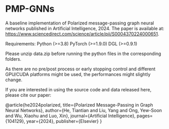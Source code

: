 # PMP-GNNs
A baseline implementation of Polarized message-passing graph neural networks published in Artificial Intelligence, 2024. The paper is available at: https://www.sciencedirect.com/science/article/pii/S0004370224000651.

Requirements:
Python (>=3.8)
PyTorch (>=1.9.0)
DGL (>=0.9.1)

Please unzip data.zip before running the python files in the corresponding folders.

As there are no pre/post process or early stopping control and different GPU/CUDA platforms might be used, the performances might slightly change.

If you are interested in using the source code and data released here, please cite our paper:

@article{he2024polarized,
  title={Polarized Message-Passing in Graph Neural Networks},
  author={He, Tiantian and Liu, Yang and Ong, Yew-Soon and Wu, Xiaohu and Luo, Xin},
  journal={Artificial Intelligence},
  pages={104129},
  year={2024},
  publisher={Elsevier}
}
